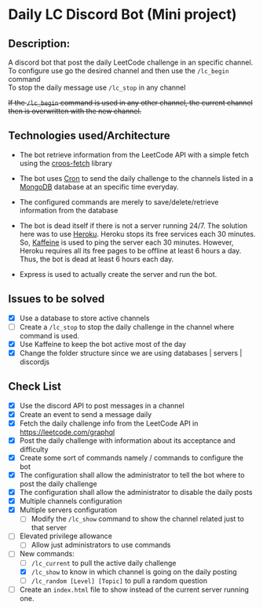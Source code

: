 # Daily LC Discord Bot (Mini project)
## Description:  
A discord bot that post the daily LeetCode challenge in an specific channel.  
To configure use go the desired channel and then use the `/lc_begin` command  
To stop the daily message use `/lc_stop` in any channel

<s>If the `/lc_begin` command is used in any other channel, the current channel then is overwritten with the new channel.</s>

## Technologies used/Architecture
- The bot retrieve information from the LeetCode API with a simple fetch using the [croos-fetch](https://www.npmjs.com/package/cross-fetch) library
- The bot uses [Cron](https://www.npmjs.com/package/node-cron) to send the daily challenge to the channels listed in a [MongoDB](https://www.mongodb.com/) database at an specific time everyday.
- The configured commands are merely to save/delete/retrieve information from the database

- The bot is dead itself if there is not a server running 24/7. The solution here was to use [Heroku](https://www.heroku.com/). Heroku stops its free services each 30 minutes. So, [Kaffeine](https://kaffeine.herokuapp.com/) is used to ping the server each 30 minutes. However, Heroku requires all its free pages to be offline at least 6 hours a day. Thus, the bot is dead at least 6 hours each day.

- Express is used to actually create the server and run the bot.

## Issues to be solved
- [x] Use a database to store active channels
- [ ] Create a `/lc_stop` to stop the daily challenge in the channel where command is used.
- [x] Use Kaffeine to keep the bot active most of the day
- [x] Change the folder structure since we are using databases | servers | discordjs 

## Check List
- [x] Use the discord API to post messages in a channel
- [x] Create an event to send a message daily
- [x] Fetch the daily challenge info from the LeetCode API in https://leetcode.com/graphql
- [x] Post the daily challenge with information about its acceptance and difficulty
- [x] Create some sort of commands namely / commands to configure the bot
- [x] The configuration shall allow the administrator to tell the bot where to post the daily challenge
- [x] The configuration shall allow the administrator to disable the daily posts
- [x] Multiple channels configuration
- [x] Multiple servers configuration
  - [ ] Modify the `/lc_show` command to show the channel related just to that server
- [ ] Elevated privilege allowance
  - [ ] Allow just administrators to use commands
- [ ] New commands:
  - [ ] `/lc_current` to pull the active daily challenge
  - [x] `/lc_show` to know in which channel is going on the daily posting
  - [ ] `/lc_random [Level] [Topic]` to pull a random question
- [ ] Create an `index.html` file to show instead of the current server running one.
